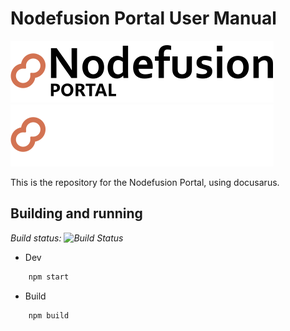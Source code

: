 # Nodefusion Portal User Manual

![Nodefusion](static/img/NFN%20-%20portal%20logo%20light.svg#gh-light-mode-only)![Nodefusion](static/img/NFN%20-%20portal%20logo%20dark.svg#gh-dark-mode-only)

This is the repository for the Nodefusion Portal, using docusarus.

## Building and running

*Build status: ![Build Status](https://github.com/Nodefusion/NodefusionPortal.UserManual/actions/workflows/deploy.yml/badge.svg)*

- Dev

```bash
    npm start
```

- Build

```bash
    npm build
```

